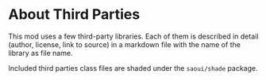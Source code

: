# About Third Parties

This mod uses a few third-party libraries.
Each of them is described in detail (author, license, link to source)
in a markdown file with the name of the library as file name.

Included third parties class files are shaded under the `saoui/shade` package.